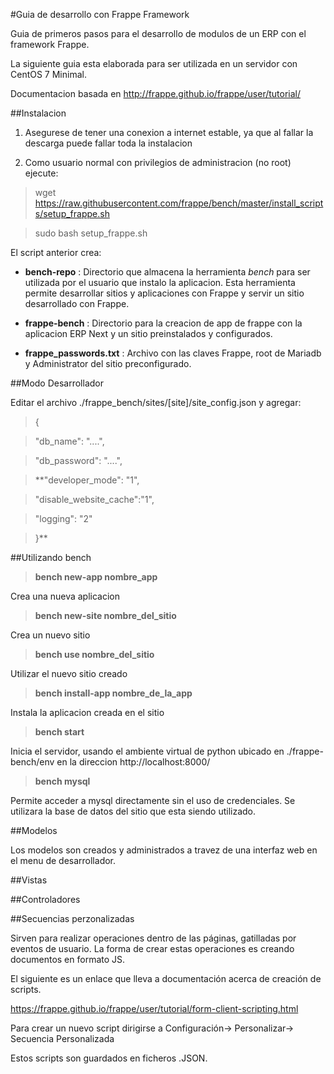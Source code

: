 #Guia de desarrollo con Frappe Framework

Guia de primeros pasos para el desarrollo de modulos de un ERP con el framework Frappe.

La siguiente guia esta elaborada para ser utilizada en un servidor con CentOS 7 Minimal.

Documentacion basada en http://frappe.github.io/frappe/user/tutorial/

##Instalacion

1. Asegurese de tener una conexion a internet estable, ya que al fallar la descarga puede fallar toda la instalacion

2. Como usuario normal con privilegios de administracion (no root) ejecute:

> wget https://raw.githubusercontent.com/frappe/bench/master/install_scripts/setup_frappe.sh

> sudo bash setup_frappe.sh

El script anterior crea:

* **bench-repo** : Directorio que almacena la herramienta *bench* para ser utilizada por el usuario que instalo la aplicacion. Esta herramienta permite desarrollar sitios y aplicaciones con Frappe y servir un sitio desarrollado con Frappe.

* **frappe-bench** : Directorio para la creacion de app de frappe con la aplicacion ERP Next y un sitio preinstalados y configurados.

* **frappe_passwords.txt** : Archivo con las claves Frappe, root de Mariadb y Administrator del sitio preconfigurado.


##Modo Desarrollador

Editar el archivo ./frappe_bench/sites/[site]/site_config.json y agregar:

>{

>"db_name": "....",

>"db_password": "....",

>**"developer_mode": "1",

>"disable_website_cache":"1",

>"logging": "2"

>}**


##Utilizando bench

>**bench new-app nombre_app**

Crea una nueva aplicacion


>**bench new-site nombre_del_sitio**

Crea un nuevo sitio


>**bench use nombre_del_sitio**

Utilizar el nuevo sitio creado


>**bench install-app nombre_de_la_app**

Instala la aplicacion creada en el sitio


>**bench start**

Inicia el servidor, usando el ambiente virtual de python ubicado en ./frappe-bench/env en la direccion http://localhost:8000/


>**bench mysql**

Permite acceder a mysql directamente sin el uso de credenciales. Se utilizara la base de datos del sitio que esta siendo utilizado.

##Modelos

Los modelos son creados y administrados a travez de una interfaz web en el menu de desarrollador.


##Vistas


##Controladores

##Secuencias perzonalizadas

Sirven para realizar operaciones dentro de las páginas, gatilladas por eventos de usuario.
La forma de crear estas operaciones es creando documentos en formato JS.

El siguiente es un enlace que lleva a documentación acerca de creación de scripts.

https://frappe.github.io/frappe/user/tutorial/form-client-scripting.html

Para crear un nuevo script dirigirse a Configuración-> Personalizar-> Secuencia Personalizada

Estos scripts son guardados en ficheros .JSON.
